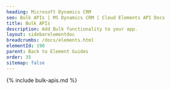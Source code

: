 ```yaml
---
heading: Microsoft Dynamics CRM
seo: Bulk APIs | MS Dynamics CRM | Cloud Elements API Docs
title: Bulk APIs
description: Add Bulk functionality to your app.
layout: sidebarelementdoc
breadcrumbs: /docs/elements.html
elementId: 190
parent: Back to Element Guides
order: 35
sitemap: false
---
```


{% include bulk-apis.md %}
